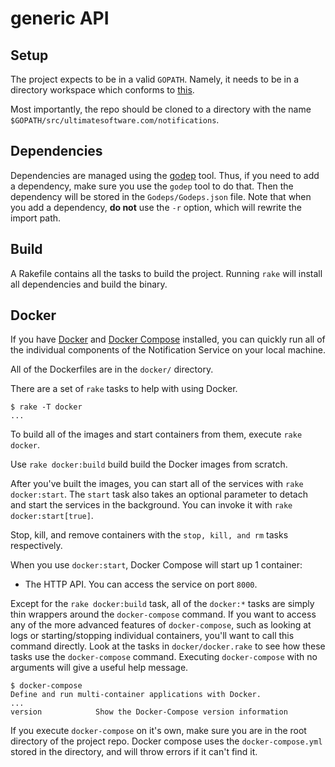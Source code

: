 # generic API

## Setup

The project expects to be in a valid `GOPATH`. Namely, it needs to be in a directory workspace which conforms to [this](https://golang.org/doc/code.html#Organization).

Most importantly, the repo should be cloned to a directory with the name `$GOPATH/src/ultimatesoftware.com/notifications`.

## Dependencies

Dependencies are managed using the [godep](https://github.com/tools/godep) tool. Thus, if you need to add a dependency, make sure you use the `godep` tool to do that. Then the dependency will be stored in the `Godeps/Godeps.json` file. Note that when you add a dependency, **do not** use the `-r` option, which will rewrite the import path.

## Build

A Rakefile contains all the tasks to build the project. Running `rake` will install all dependencies and build the binary.

## Docker

If you have [Docker](https://www.docker.com/) and [Docker Compose](https://www.docker.com/docker-compose) installed, you can quickly run all of the individual components of the Notification Service on your local machine.

All of the Dockerfiles are in the `docker/` directory.

There are a set of `rake` tasks to help with using Docker.

    $ rake -T docker
    ...

To build all of the images and start containers from them, execute `rake docker`.

Use `rake docker:build` build build the Docker images from scratch.

After you've built the images, you can start all of the services with `rake docker:start`. The `start` task also takes an optional parameter to detach and start the services in the background. You can invoke it with `rake docker:start[true]`.

Stop, kill, and remove containers with the `stop, kill, and rm` tasks respectively.

When you use `docker:start`, Docker Compose will start up 1 container:

  * The HTTP API. You can access the service on port `8000`.


Except for the `rake docker:build` task, all of the `docker:*` tasks are simply thin wrappers around the `docker-compose` command. If you want to access any of the more advanced features of `docker-compose`, such as looking at logs or starting/stopping individual containers, you'll want to call this command directly. Look at the tasks in `docker/docker.rake` to see how these tasks use the `docker-compose` command. Executing `docker-compose` with no arguments will give a useful help message.

    $ docker-compose
    Define and run multi-container applications with Docker.
    ...
    version            Show the Docker-Compose version information

If you execute `docker-compose` on it's own, make sure you are in the root directory of the project repo. Docker compose uses the `docker-compose.yml` stored in the directory, and will throw errors if it can't find it.

